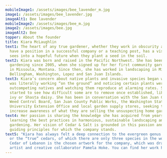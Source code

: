 ```yaml
---
mobileImage1: /assets/images/bee_lavender_m.jpg
image1: /assets/images/bee_lavender.jpg
imageAlt1: Bee lavender
mobileImage2: /assets/images/bee_m.jpg
image2: /assets/images/bee.jpg
imageAlt2: Bee
topper: About the founder
title: Kiara McLaughlin
text1: The heart of any true gardener, whether they work in obscurity at home,
  have a position in a successful company or a teaching post, has a vision that
  sees into a hopeful future when they plant a seed in the soil.
text2: Kiara was born and raised in the Pacific Northwest. She has been
  gardening since 2005, when she signed up for her first community garden space
  in Missoula, Montana. Since then, she has worked in landscaping in Missoula,
  Bellingham, Washington, Lopez and San Juan Islands.
text3: Kiara’s concern about native plants and invasive species began while she
  was literally working “on the ground” and noticing certain plants were
  outcompeting natives and watching them reproduce at alarming rates. She
  started to see how difficult some are to remove once established, like English
  ivy or Shasta daisy. She has been in conversation with the San Juan County
  Weed Control Board, San Juan County Public Works, the Washington State
  University Extension Office and local garden supply stores, seeking to
  increase awareness of what they are selling the unsuspecting home gardener.
text4: Her passion is sharing the knowledge she has acquired from years of
  learning the best practices in harmonious, sustainable landscaping and
  gardening. Her vision of Cedar & Salt is grounded in this passion and the
  guiding principles for which the company stands.
text5: "Kiara has always felt a deep connection to the evergreen genus Cedrus,
  or the “true” cedars, of which there are only three species in the world. The
  Cedar of Lebanon is the chosen artwork for the company, which was drawn by
  artist and creative collaborator Pamela Hoke. You can find her work here:"
---
```


